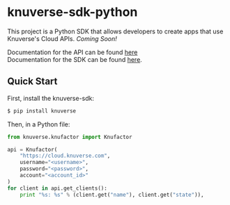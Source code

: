 # knuverse-sdk-python

This project is a Python SDK that allows developers to create apps that use Knuverse's Cloud APIs. *Coming Soon!*

Documentation for the API can be found [here](https://cloud.knuverse.com/docs/) <br />
Documentation for the SDK can be found [here](https://knuverse.github.io/knuverse-sdk-python/knuverse.knufactor.Knufactor.html).

Quick Start
-----------
First, install the knuverse-sdk:

```sh
$ pip install knuverse
```
Then, in a Python file:

```python
from knuverse.knufactor import Knufactor

api = Knufactor(
    "https://cloud.knuverse.com",
    username="<username>",
    password="<password>",
    account="<account_id>"
)
for client in api.get_clients():
    print "%s: %s" % (client.get("name"), client.get("state")),
```

